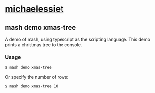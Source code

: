 # [michaelessiet](https://mash.pkgx.sh/u/michaelessiet)

## mash demo xmas-tree

A demo of mash, using typescript as the scripting language. This demo prints a christmas tree to the console.

### Usage

```bash
$ mash demo xmas-tree
```

Or specify the number of rows:

```bash
$ mash demo xmas-tree 10
```